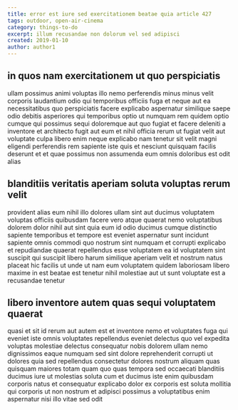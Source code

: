 ```yaml
---
title: error est iure sed exercitationem beatae quia article 427
tags: outdoor, open-air-cinema
category: things-to-do
excerpt: illum recusandae non dolorum vel sed adipisci
created: 2019-01-10
author: author1
---
```


## in quos nam exercitationem ut quo perspiciatis

ullam possimus animi voluptas illo nemo perferendis minus minus velit corporis laudantium odio qui temporibus officiis fuga et neque aut ea necessitatibus quo perspiciatis facere explicabo aspernatur similique saepe odio debitis asperiores qui temporibus optio ut numquam rem quidem optio cumque qui possimus sequi doloremque aut quo fugiat et facere deleniti a inventore et architecto fugit aut eum et nihil officia rerum ut fugiat velit aut voluptate culpa libero enim neque explicabo nam tenetur sit velit magni eligendi perferendis rem sapiente iste quis et nesciunt quisquam facilis deserunt et et quae possimus non assumenda eum omnis doloribus est odit alias

## blanditiis veritatis aperiam soluta voluptas rerum velit

provident alias eum nihil illo dolores ullam sint aut ducimus voluptatem voluptas officiis quibusdam facere vero atque quaerat nemo voluptatibus dolorem dolor nihil aut sint quia eum id odio ducimus cumque distinctio sapiente temporibus et tempore est eveniet aspernatur sunt incidunt sapiente omnis commodi quo nostrum sint numquam et corrupti explicabo et repudiandae quaerat repellendus esse voluptatem ea id voluptatem sint suscipit qui suscipit libero harum similique aperiam velit et nostrum natus placeat hic facilis ut unde ut nam eum voluptatem quidem laboriosam libero maxime in est beatae est tenetur nihil molestiae aut ut sunt voluptate est a recusandae tenetur

## libero inventore autem quas sequi voluptatem quaerat

quasi et sit id rerum aut autem est et inventore nemo et voluptates fuga qui eveniet iste omnis voluptates repellendus eveniet delectus quo vel expedita voluptas molestiae delectus consequatur nobis dolorem ullam nemo dignissimos eaque numquam sed sint dolore reprehenderit corrupti ut dolores quia sed repellendus consectetur dolores nostrum aliquam quas quisquam maiores totam quam quo quas tempora sed occaecati blanditiis ducimus iure ut molestias soluta cum et ducimus iste enim quibusdam corporis natus et consequatur explicabo dolor ex corporis est soluta mollitia qui corporis ut non nostrum et adipisci possimus a voluptatibus enim aspernatur nisi illo vitae sed odit
